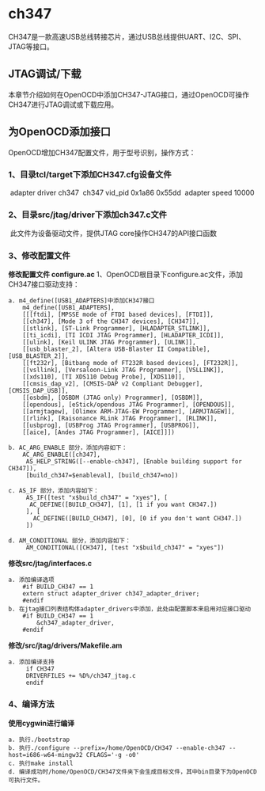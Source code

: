 # ch347
CH347是一款高速USB总线转接芯片，通过USB总线提供UART、I2C、SPI、JTAG等接口。

## JTAG调试/下载

本章节介绍如何在OpenOCD中添加CH347-JTAG接口，通过OpenOCD可操作CH347进行JTAG调试或下载应用。

## 为OpenOCD添加接口

OpenOCD增加CH347配置文件，用于型号识别，操作方式：

### 1、目录tcl/target下添加CH347.cfg设备文件

​         adapter driver ch347
​         ch347 vid_pid 0x1a86 0x55dd 
​         adapter speed 10000

### 2、目录src/jtag/driver下添加ch347.c文件

​		此文件为设备驱动文件，提供JTAG core操作CH347的API接口函数

### 3、修改配置文件

**修改配置文件 configure.ac**
1、OpenOCD根目录下configure.ac文件，添加CH347接口驱动支持：

    a. m4_define([USB1_ADAPTERS]中添加CH347接口
        m4_define([USB1_ADAPTERS],
        [[[ftdi], [MPSSE mode of FTDI based devices], [FTDI]],
        [[ch347], [Mode 3 of the CH347 devices], [CH347]],
        [[stlink], [ST-Link Programmer], [HLADAPTER_STLINK]],
        [[ti_icdi], [TI ICDI JTAG Programmer], [HLADAPTER_ICDI]],
        [[ulink], [Keil ULINK JTAG Programmer], [ULINK]],
        [[usb_blaster_2], [Altera USB-Blaster II Compatible], [USB_BLASTER_2]],
        [[ft232r], [Bitbang mode of FT232R based devices], [FT232R]],
        [[vsllink], [Versaloon-Link JTAG Programmer], [VSLLINK]],
        [[xds110], [TI XDS110 Debug Probe], [XDS110]],
        [[cmsis_dap_v2], [CMSIS-DAP v2 Compliant Debugger], [CMSIS_DAP_USB]],
        [[osbdm], [OSBDM (JTAG only) Programmer], [OSBDM]],
        [[opendous], [eStick/opendous JTAG Programmer], [OPENDOUS]],
        [[armjtagew], [Olimex ARM-JTAG-EW Programmer], [ARMJTAGEW]],
        [[rlink], [Raisonance RLink JTAG Programmer], [RLINK]],
        [[usbprog], [USBProg JTAG Programmer], [USBPROG]],
        [[aice], [Andes JTAG Programmer], [AICE]]])
    
    b. AC_ARG_ENABLE 部分，添加内容如下：
        AC_ARG_ENABLE([ch347],
         AS_HELP_STRING([--enable-ch347], [Enable building support for CH347]),
         [build_ch347=$enableval], [build_ch347=no])
    
    c. AS_IF 部分，添加内容如下：
         AS_IF([test "x$build_ch347" = "xyes"], [
          AC_DEFINE([BUILD_CH347], [1], [1 if you want CH347.])
         ], [
           AC_DEFINE([BUILD_CH347], [0], [0 if you don't want CH347.])
         ])
    
    d. AM_CONDITIONAL 部分，添加内容如下：
         AM_CONDITIONAL([CH347], [test "x$build_ch347" = "xyes"])

**修改src/jtag/interfaces.c**

    a. 添加编译选项
        #if BUILD_CH347 == 1
        extern struct adapter_driver ch347_adapter_driver;
        #endif
    b. 在jtag接口列表结构体adapter_drivers中添加，此处由配置脚本来启用对应接口驱动
        #if BUILD_CH347 == 1
        	&ch347_adapter_driver,
        #endif

**修改/src/jtag/drivers/Makefile.am**

```
a. 添加编译支持
     if CH347
     DRIVERFILES += %D%/ch347_jtag.c
     endif
```

### 4、编译方法

**使用cygwin进行编译**

```
a. 执行./bootstrap
b. 执行./configure --prefix=/home/OpenOCD/CH347 --enable-ch347 --host=i686-w64-mingw32 CFLAGS='-g -o0'
c. 执行make install
d. 编译成功时/home/OpenOCD/CH347文件夹下会生成目标文件，其中bin目录下为OpenOCD可执行文件。
```

